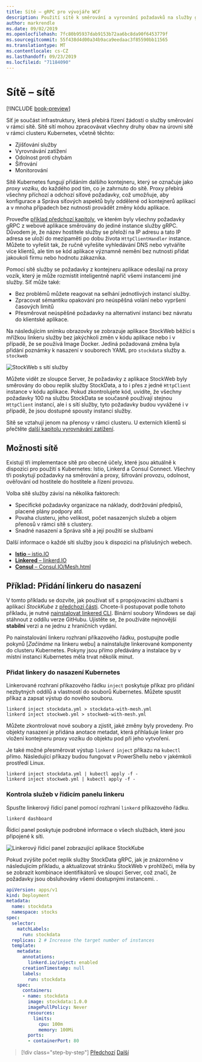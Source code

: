 ```yaml
---
title: Sítě – gRPC pro vývojáře WCF
description: Použití sítě k směrování a vyrovnání požadavků na služby gRPC Services v clusteru Kubernetes.
author: markrendle
ms.date: 09/02/2019
ms.openlocfilehash: 7fc80b95937dab9153b72aa6bc8da90f6453779f
ms.sourcegitcommit: 55f438d4d00a34b9aca9eedaac3f85590bb11565
ms.translationtype: MT
ms.contentlocale: cs-CZ
ms.lasthandoff: 09/23/2019
ms.locfileid: "71184090"
---
```

# <a name="service-meshes"></a>Sítě – sítě

[!INCLUDE [book-preview](../../../includes/book-preview.md)]

Síť je součást infrastruktury, která přebírá řízení žádostí o služby směrování v rámci sítě. Sítě sítí mohou zpracovávat všechny druhy obav na úrovni sítě v rámci clusteru Kubernetes, včetně těchto:

- Zjišťování služby
- Vyrovnávání zatížení
- Odolnost proti chybám
- Šifrování
- Monitorování

Sítě Kubernetes fungují přidáním dalšího kontejneru, který se označuje jako *proxy vozíku*, do každého pod tím, co je zahrnuto do sítě. Proxy přebírá všechny příchozí a odchozí síťové požadavky, což umožňuje, aby konfigurace a Správa síťových aspektů byly oddělené od kontejnerů aplikací a v mnoha případech bez nutnosti provádět změny kódu aplikace.

Proveďte [příklad předchozí kapitoly](kubernetes.md#testing-the-application), ve kterém byly všechny požadavky gRPC z webové aplikace směrovány do jediné instance služby gRPC. Důvodem je, že název hostitele služby se přeloží na IP adresu a tato IP adresa se uloží do mezipaměti po dobu života `HttpClientHandler` instance. Můžete to vyřešit tak, že ručně vyřešíte vyhledávání DNS nebo vytváříte více klientů, ale tím se kód aplikace významně nemění bez nutnosti přidat jakoukoli firmu nebo hodnotu zákazníka.

Pomocí sítě služby se požadavky z kontejneru aplikace odesílají na proxy vozík, který je může rozmístit inteligentně napříč všemi instancemi jiné služby. Síť může také:

- Bez problémů můžete reagovat na selhání jednotlivých instancí služby.
- Zpracovat sémantiku opakování pro neúspěšná volání nebo vypršení časových limitů
- Přesměrovat neúspěšné požadavky na alternativní instanci bez návratu do klientské aplikace.

Na následujícím snímku obrazovky se zobrazuje aplikace StockWeb běžící s mřížkou linkeru služby bez jakýchkoli změn v kódu aplikace nebo i v případě, že se používá Image Docker. Jediná požadovaná změna byla přidání poznámky k nasazení v souborech YAML pro `stockdata` služby a. `stockweb`

![StockWeb s sítí služby](media/service-mesh/stockweb-servicemesh-screenshot.png)

Můžete vidět ze sloupce Server, že požadavky z aplikace StockWeb byly směrovány do obou replik služby StockData, a to i přes z jedné `HttpClient` instance v kódu aplikace. Pokud zkontrolujete kód, uvidíte, že všechny požadavky 100 na službu StockData se současně používají stejnou `HttpClient` instancí, ale i s sítí služby, tyto požadavky budou vyvážené i v případě, že jsou dostupné spousty instancí služby.

Sítě se vztahují jenom na přenosy v rámci clusteru. U externích klientů si přečtěte [další kapitolu vyrovnávání zatížení](load-balancing.md).

## <a name="service-mesh-options"></a>Možnosti sítě

Existují tři implementace sítě pro obecné účely, které jsou aktuálně k dispozici pro použití s Kubernetes: Istio, Linkerd a Consul Connect. Všechny tři poskytují požadavky na směrování a proxy, šifrování provozu, odolnost, ověřování od hostitele do hostitele a řízení provozu.

Volba sítě služby závisí na několika faktorech: 

- Specifické požadavky organizace na náklady, dodržování předpisů, placené plány podpory atd. 
- Povaha clusteru, jeho velikost, počet nasazených služeb a objem přenosů v rámci sítě s clustery.
- Snadné nasazení a Správa sítě a její použití se službami

Další informace o každé síti služby jsou k dispozici na příslušných webech.

- [**Istio** – istio.IO](https://istio.io)
- [**Linkered** – linkerd.IO](https://linkerd.io)
- [**Consul** – Consul.IO/Mesh.html](https://consul.io/mesh.html)

## <a name="example-add-linkerd-to-a-deployment"></a>Příklad: Přidání linkeru do nasazení

V tomto příkladu se dozvíte, jak používat síť s propojovacími službami s aplikací *StockKube* z [předchozí části](kubernetes.md).
Chcete-li postupovat podle tohoto příkladu, je nutné [nainstalovat linkered CLI](https://linkerd.io/2/getting-started/#step-1-install-the-cli). Binární soubory Windows se dají stáhnout z oddílu verze GitHubu. Ujistěte se, že používáte nejnovější **stabilní** verzi a ne jednu z hraničních vydání.

Po nainstalování linkeru rozhraní příkazového řádku, postupujte podle pokynů [*Začínáme* na linkeru webu] a nainstalujte linkerované komponenty do clusteru Kubernetes. Pokyny jsou přímo předávány a instalace by v místní instanci Kubernetes měla trvat několik minut.

### <a name="add-linkerd-to-kubernetes-deployments"></a>Přidat linkery do nasazení Kubernetes

Linkerované rozhraní příkazového řádku `inject` poskytuje příkaz pro přidání nezbytných oddílů a vlastností do souborů Kubernetes. Můžete spustit příkaz a zapsat výstup do nového souboru.

```console
linkerd inject stockdata.yml > stockdata-with-mesh.yml
linkerd inject stockweb.yml > stockweb-with-mesh.yml
```

Můžete zkontrolovat nové soubory a zjistit, jaké změny byly provedeny. Pro objekty nasazení je přidána anotace metadat, která přihlašuje linker pro vložení kontejneru proxy vozíku do objektu pod při jeho vytvoření.

Je také možné přesměrovat výstup `linkerd inject` příkazu na `kubectl` přímo. Následující příkazy budou fungovat v PowerShellu nebo v jakémkoli prostředí Linux.

```console
linkerd inject stockdata.yml | kubectl apply -f -
linkerd inject stockweb.yml | kubectl apply -f -
```

### <a name="inspect-services-in-the-linkerd-dashboard"></a>Kontrola služeb v řídicím panelu linkeru

Spusťte linkerový řídicí panel pomocí rozhraní `linkerd` příkazového řádku.

```console
linkerd dashboard
```

Řídicí panel poskytuje podrobné informace o všech službách, které jsou připojené k síti.

![Linkerový řídicí panel zobrazující aplikace StockKube](media/service-mesh/linkerd-screenshot.png)

Pokud zvýšíte počet replik služby StockData gRPC, jak je znázorněno v následujícím příkladu, a aktualizovat stránku StockWeb v prohlížeči, měla by se zobrazit kombinace identifikátorů ve sloupci Server, což značí, že požadavky jsou obsluhovány všemi dostupnými instancemi. .

```yaml
apiVersion: apps/v1
kind: Deployment
metadata:
  name: stockdata
  namespace: stocks
spec:
  selector:
    matchLabels:
      run: stockdata
  replicas: 2 # Increase the target number of instances
  template:
    metadata:
      annotations:
        linkerd.io/inject: enabled
      creationTimestamp: null
      labels:
        run: stockdata
    spec:
      containers:
      - name: stockdata
        image: stockdata:1.0.0
        imagePullPolicy: Never
        resources:
          limits:
            cpu: 100m
            memory: 100Mi
        ports:
        - containerPort: 80
```

>[!div class="step-by-step"]
>[Předchozí](kubernetes.md)
>[Další](load-balancing.md)

